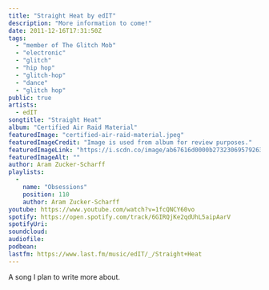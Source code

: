 ```yaml
---
title: "Straight Heat by edIT"
description: "More information to come!"
date: 2011-12-16T17:31:50Z
tags:
  - "member of The Glitch Mob"
  - "electronic"
  - "glitch"
  - "hip hop"
  - "glitch-hop"
  - "dance"
  - "glitch hop"
public: true
artists:
  - edIT
songtitle: "Straight Heat"
album: "Certified Air Raid Material"
featuredImage: "certified-air-raid-material.jpeg"
featuredImageCredit: "Image is used from album for review purposes."
featuredImageLink: "https://i.scdn.co/image/ab67616d0000b273230695792636a816ed9b3f9d"
featuredImageAlt: ""
author: Aram Zucker-Scharff
playlists:
  -
    name: "Obsessions"
    position: 110
    author: Aram Zucker-Scharff
youtube: https://www.youtube.com/watch?v=1fcQNCY60vo
spotify: https://open.spotify.com/track/6GIRQjKe2qdUhL5aipAarV
spotifyUri: 
soundcloud:
audiofile:
podbean:
lastfm: https://www.last.fm/music/edIT/_/Straight+Heat
---
```


A song I plan to write more about.
		